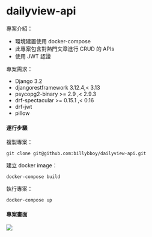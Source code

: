 # dailyview-api

專案介紹：
- 環境建置使用 docker-compose
- 此專案包含對熱門文章進行 CRUD 的 APIs
- 使用 JWT 認證

專案需求：
- Django 3.2
- djangorestframework 3.12.4,< 3.13
- psycopg2-binary >= 2.9 ,< 2.9.3
- drf-spectacular >= 0.15.1 ,< 0.16
- drf-jwt
- pillow

<h4><b>運行步驟</b></h4>

複製專案：
```
git clone git@github.com:billybboy/dailyview-api.git
```
建立 docker image：
```
docker-compose build
```
執行專案：
```
docker-compose up
```
<h4><b>專案畫面</b></h4>

![](https://upload.cc/i1/2023/08/24/3bdO2Y.jpg)
